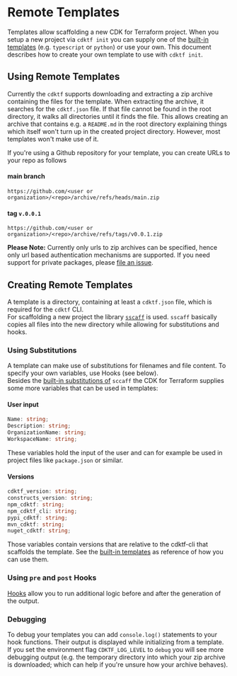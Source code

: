 # Remote Templates

Templates allow scaffolding a new CDK for Terraform project. When you setup a new project via `cdktf init` you can supply one of the [built-in templates](../../packages/cdktf-cli/templates) (e.g. `typescript` or `python`) or use your own. This document describes how to create your own template to use with `cdktf init`.

## Using Remote Templates
Currently the `cdktf` supports downloading and extracting a zip archive containing the files for the template. When extracting the archive, it searches for the `cdktf.json` file. If that file cannot be found in the root directory, it walks all directories until it finds the file. This allows creating an archive that contains e.g. a `README.md` in the root directory explaining things which itself won't turn up in the created project directory. However, most templates won't make use of it.  

If you're using a Github repository for your template, you can create URLs to your repo as follows
#### main branch
`https://github.com/<user or organization>/<repo>/archive/refs/heads/main.zip`  
#### tag `v.0.0.1`
`https://github.com/<user or organization>/<repo>/archive/refs/tags/v0.0.1.zip`

**Please Note:** Currently only urls to zip archives can be specified, hence only url based authentication mechanisms are supported. If you need support for private packages, please [file an issue](https://github.com/hashicorp/terraform-cdk/issues/new?labels=enhancement%2C+new&template=feature-request.md).

## Creating Remote Templates
A template is a directory, containing at least a `cdktf.json` file, which is required for the `cdktf` CLI.  
For scaffolding a new project the library [`sscaff`](https://github.com/awslabs/node-sscaff) is used. `sscaff` basically copies all files into the new directory while allowing for substitutions and hooks.

### Using Substitutions
A template can make use of substitutions for filenames and file content. To specify your own variables, use Hooks (see below).  
Besides the [built-in substitutions of](https://github.com/awslabs/node-sscaff#built-in-substitutions) `sccaff` the CDK for Terraform supplies some more variables that can be used in templates:

#### User input
```typescript
Name: string;
Description: string;
OrganizationName: string;
WorkspaceName: string;
```
These variables hold the input of the user and can for example be used in project files like `package.json` or similar.

#### Versions
```typescript
cdktf_version: string;
constructs_version: string;
npm_cdktf: string;
npm_cdktf_cli: string;
pypi_cdktf: string;
mvn_cdktf: string;
nuget_cdktf: string;
```
Those variables contain versions that are relative to the cdktf-cli that scaffolds the template. See the [built-in templates](../../packages/cdktf-cli/templates) as reference of how you can use them.

### Using `pre` and `post` Hooks
[Hooks](https://github.com/awslabs/node-sscaff#hooks) allow you to run additional logic before and after the generation of the output.

### Debugging
To debug your templates you can add `console.log()` statements to your hook functions. Their output is displayed while initializing from a template.  
If you set the environment flag `CDKTF_LOG_LEVEL` to `debug` you will see more debugging output (e.g. the temporary directory into which your zip archive is downloaded; which can help if you're unsure how your archive behaves).

